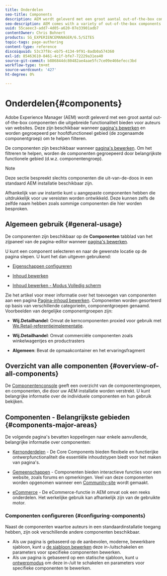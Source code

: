 ```yaml
---
title: Onderdelen
seo-title: Components
description: AEM wordt geleverd met een groot aantal out-of-the-box componenten die uitgebreide functionaliteit bieden aan auteurs van websites
seo-description: AEM comes with a variety of out-of-the-box components that provide comprehensive functionality for website authors
uuid: 55caeec3-add7-4d05-a620-07e33901adb7
contentOwner: Chris Bohnert
products: SG_EXPERIENCEMANAGER/6.5/SITES
topic-tags: page-authoring
content-type: reference
discoiquuid: 53c37f8c-eb75-4134-9f91-8adb0a574360
exl-id: 85463610-8461-4c1f-bfe7-72229a31ea40
source-git-commit: b886844dc80482ae4aae5fc7ce09e466efecc3bd
workflow-type: tm+mt
source-wordcount: '427'
ht-degree: 0%

---
```


# Onderdelen{#components}

Adobe Experience Manager (AEM) wordt geleverd met een groot aantal out-of-the-box componenten die uitgebreide functionaliteit bieden voor auteurs van websites. Deze zijn beschikbaar wanneer [pagina&#39;s bewerken](/help/sites-authoring/editing-content.md) en worden gegroepeerd per hoofdfunctioneel gebied (de zogenaamde componentgroep) om te helpen filteren.

De componenten zijn beschikbaar wanneer [pagina&#39;s bewerken](/help/sites-authoring/editing-content.md). Om het filtreren te helpen, worden de componenten gegroepeerd door belangrijkste functionele gebied (d.w.z. componentengroep).

>[!NOTE]
>
>Deze sectie bespreekt slechts componenten die uit-van-de-doos in een standaard AEM installatie beschikbaar zijn.
>
>Afhankelijk van uw instantie kunt u aangepaste componenten hebben die uitdrukkelijk voor uw vereisten worden ontwikkeld. Deze kunnen zelfs de zelfde naam hebben zoals sommige componenten die hier worden besproken.

## Algemeen gebruik {#general-usage}

De componenten zijn beschikbaar op de **Componenten** tabblad van het zijpaneel van de pagina-editor wanneer [pagina&#39;s bewerken](/help/sites-authoring/editing-content.md).

U kunt een component selecteren en naar de gewenste locatie op de pagina slepen. U kunt het dan uitgeven gebruikend:

* [Eigenschappen configureren](/help/sites-authoring/editing-page-properties.md)
* [Inhoud bewerken](/help/sites-authoring/editing-content.md)

* [Inhoud bewerken - Modus Volledig scherm](/help/sites-authoring/editing-content.md#edit-content-full-screen-mode)

Zie het artikel voor meer informatie over het toevoegen van componenten aan een pagina [Pagina-inhoud bewerken](/help/sites-authoring/editing-content.md).
Componenten worden gesorteerd op basis van verschillende categorieën, componentgroepen genaamd. Voorbeelden van dergelijke componentgroepen zijn:

* **Wij.Detailhandel**: Omvat de kerncomponenten proxied voor gebruik met [We.Retail-referentieimplementatie](/help/sites-developing/we-retail.md).

* **Wij.Detailhandel**: Omvat commerciële componenten zoals winkelwagentjes en productrasters

* **Algemeen**: Bevat de opmaakcontainer en het ervaringsfragment

## Overzicht van alle componenten {#overview-of-all-components}

De [Componentenconsole](/help/sites-authoring/default-components-console.md) geeft een overzicht van de componentengroepen, en componenten, die door uw AEM installatie worden verstrekt. U kunt belangrijke informatie over de individuele componenten en hun gebruik bekijken.

## Componenten - Belangrijkste gebieden {#components-major-areas}

De volgende pagina&#39;s bevatten koppelingen naar enkele aanvullende, belangrijke informatie over componenten:

* [Kernonderdelen](https://experienceleague.adobe.com/docs/experience-manager-core-components/using/introduction.html) - De Core Components bieden flexibele en functierijke ontwerpfunctionaliteit die essentiële inhoudstypen biedt voor het maken van pagina&#39;s.

* [Gemeenschappen](/help/communities/author-communities.md) - Componenten bieden interactieve functies voor een website, zoals forums en opmerkingen. Veel van deze componenten worden opgenomen wanneer een [Community-site](/help/communities/overview.md) wordt gemaakt.

* [eCommerce](/help/commerce/cif-classic/administering/ecommerce.md) - De eCommerce-functie in AEM omvat ook een reeks onderdelen. Het werkelijke gebruik kan afhankelijk zijn van de gebruikte motor.

### Componenten configureren {#configuring-components}

Naast de componenten waartoe auteurs in een standaardinstallatie toegang hebben, zijn ook verschillende andere componenten beschikbaar.

* Als uw pagina is gebaseerd op de aanbevolen, moderne, bewerkbare sjabloon, kunt u [de sjabloon bewerken](/help/sites-authoring/templates.md) deze in-/uitschakelen en parameters voor specifieke componenten bewerken.
* Als uw pagina is gebaseerd op een statische sjabloon, kunt u [ontwerpmodus](/help/sites-authoring/default-components-designmode.md#enable-disable-components) om deze in-/uit te schakelen en parameters voor specifieke componenten te bewerken.
